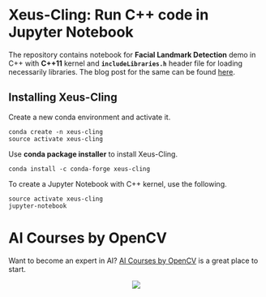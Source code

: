 # Xeus-Cling: Run C++ code in Jupyter Notebook

The repository contains notebook for **Facial Landmark Detection** demo in C++
with **C++11** kernel and **`includeLibraries.h`** header file for loading
necessarily libraries. The blog post for the same can be found
[here](https://www.learnopencv.com/xeus-cling-run-c-code-in-jupyter-notebook/).

## Installing Xeus-Cling

Create a new conda environment and activate it.

```
conda create -n xeus-cling
source activate xeus-cling
```

Use **conda package installer** to install Xeus-Cling.

```
conda install -c conda-forge xeus-cling
```

To create a Jupyter Notebook with C++ kernel, use the following.

```
source activate xeus-cling
jupyter-notebook
```

# AI Courses by OpenCV

Want to become an expert in AI?
[AI Courses by OpenCV](https://opencv.org/courses/) is a great place to start.

<a href="https://opencv.org/courses/">
<p align="center">
<img src="https://www.learnopencv.com/wp-content/uploads/2020/04/AI-Courses-By-OpenCV-Github.png">
</p>
</a>
